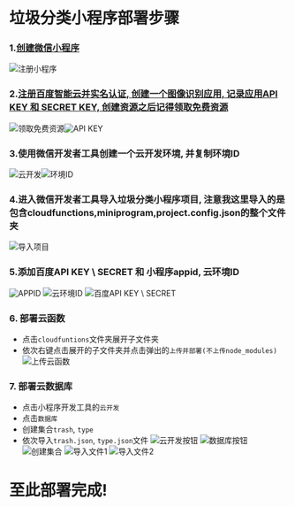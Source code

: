 # 垃圾分类小程序部署步骤 

### 1.**[创建微信小程序](https://mp.weixin.qq.com/)**
![注册小程序](https://s1.ax1x.com/2022/05/15/Og5HtH.png)

### 2.**[注册百度智能云并实名认证, 创建一个图像识别应用, 记录应用API KEY 和 SECRET KEY, 创建资源之后记得领取免费资源](https://console.bce.baidu.com/ai/?_=&fromai=1#/ai/imagerecognition/app/create)**
![领取免费资源](https://s1.ax1x.com/2022/05/15/Og5W11.png)![API KEY](https://s1.ax1x.com/2022/05/15/Og5s7F.png)

### 3.**使用微信开发者工具创建一个云开发环境, 并复制环境ID**
![云开发](https://s1.ax1x.com/2022/05/15/Og57Ae.png)![环境ID](https://s1.ax1x.com/2022/05/15/Og55nK.png)

### 4.**进入微信开发者工具导入垃圾分类小程序项目, 注意我这里导入的是包含cloudfunctions,miniprogram,project.config.json的整个文件夹**
![导入项目](https://s1.ax1x.com/2022/05/15/Og5RpR.png)

### 5.**添加百度API KEY \ SECRET 和 小程序appid, 云环境ID**
![APPID](https://s1.ax1x.com/2022/05/15/Og56k4.png)
![云环境ID](https://s1.ax1x.com/2022/05/15/Og55nK.png)
![百度API KEY \ SECRET](https://s1.ax1x.com/2022/05/15/Og5ctJ.png)

### 6. **部署云函数**
* 点击`cloudfuntions`文件夹展开子文件夹
* 依次右键点击展开的子文件夹并点击弹出的`上传并部署(不上传node_modules)`
![上传云函数](https://s1.ax1x.com/2022/05/15/Og5hX6.png)

### 7. **部署云数据库**
* 点击小程序开发工具的`云开发`
* 点击`数据库`
* 创建集合`trash`, `type`
* 依次导入`trash.json`, `type.json`文件
![云开发按钮](https://s1.ax1x.com/2022/05/15/Og5o7D.png)
![数据库按钮](https://s1.ax1x.com/2022/05/15/Og5I0O.png)
![创建集合](https://s1.ax1x.com/2022/05/15/Og5r0U.png)
![导入文件1](https://s1.ax1x.com/2022/05/15/Og5DmT.png)
![导入文件2](https://s1.ax1x.com/2022/05/15/Og5gh9.png)

# 至此部署完成!

